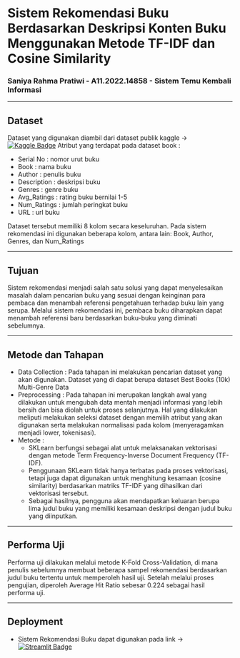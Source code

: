 # **Sistem Rekomendasi Buku Berdasarkan Deskripsi Konten Buku Menggunakan Metode TF-IDF dan Cosine Similarity**

### Saniya Rahma Pratiwi - A11.2022.14858 - Sistem Temu Kembali Informasi

---

## Dataset

Dataset yang digunakan diambil dari dataset publik kaggle → [![Kaggle Badge](https://img.shields.io/badge/Kaggle-blue?style=flat&logo=kaggle&logoColor=white)](https://www.kaggle.com/datasets/ishikajohari/best-books-10k-multi-genre-data)
Atribut yang terdapat pada dataset book :
- Serial No     : nomor urut buku
- Book          : nama buku
- Author        : penulis buku
- Description   : deskripsi buku
- Genres        : genre buku
- Avg_Ratings   : rating buku bernilai 1-5
- Num_Ratings   : jumlah peringkat buku
- URL           : url buku

Dataset tersebut memiliki 8 kolom secara keseluruhan. Pada sistem rekomendasi ini digunakan beberapa kolom, antara lain: Book, Author, Genres, dan Num_Ratings

---

## Tujuan

Sistem rekomendasi menjadi salah satu solusi yang dapat menyelesaikan masalah dalam pencarian buku yang sesuai dengan keinginan para pembaca dan menambah referensi pengetahuan terhadap buku lain yang serupa. Melalui sistem rekomendasi ini, pembaca buku diharapkan dapat menambah referensi baru berdasarkan buku-buku yang diminati sebelumnya.

---

## Metode dan Tahapan

- Data Collection :
  Pada tahapan ini melakukan pencarian dataset yang akan digunakan. Dataset yang di dapat berupa dataset Best Books (10k) Multi-Genre Data
- Preprocessing :
  Pada tahapan ini merupakan langkah awal yang dilakukan untuk mengubah data mentah menjadi informasi yang lebih bersih dan bisa diolah untuk proses selanjutnya. Hal yang dilakukan meliputi melakukan seleksi dataset dengan memilih atribut yang akan digunakan serta melakukan normalisasi pada kolom (menyeragamkan menjadi lower, tokenisasi).
- Metode :
  - SKLearn berfungsi sebagai alat untuk melaksanakan vektorisasi dengan metode Term Frequency-Inverse Document Frequency (TF-IDF).
  - Penggunaan SKLearn tidak hanya terbatas pada proses vektorisasi, tetapi juga dapat digunakan untuk menghitung kesamaan (cosine similarity) berdasarkan matriks TF-IDF yang dihasilkan dari vektorisasi tersebut.
  - Sebagai hasilnya, pengguna akan mendapatkan keluaran berupa lima judul buku yang memiliki kesamaan deskripsi dengan judul buku yang diinputkan.
  
---

## Performa Uji

Performa uji dilakukan melalui metode K-Fold Cross-Validation, di mana penulis sebelumnya membuat beberapa sampel rekomendasi berdasarkan judul buku tertentu untuk memperoleh hasil uji. Setelah melalui proses pengujian, diperoleh Average Hit Ratio sebesar 0.224 sebagai hasil performa uji.

---

## Deployment

- Sistem Rekomendasi Buku dapat digunakan pada link → [![Streamlit Badge](https://img.shields.io/badge/Streamlit-red?style=flat&logo=streamlit&logoColor=white)](https://saniyarahma-book-recommendation-app-5h5zoq.streamlit.app/)
